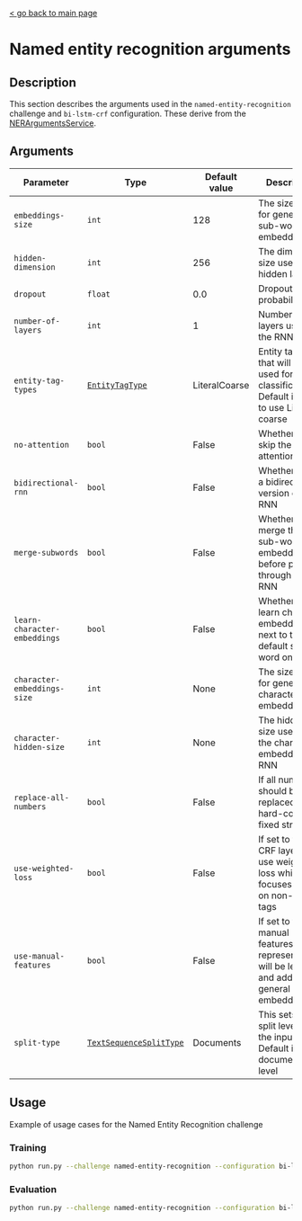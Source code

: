 [< go back to main page](../../README.md)

# Named entity recognition arguments

## Description

This section describes the arguments used in the `named-entity-recognition` challenge and `bi-lstm-crf` configuration. These derive from the [NERArgumentsService](../../services/arguments/ner_arguments_service.py).

## Arguments

| Parameter     | Type          | Default value  | Description |
| ------------- | ------------- | -------------- |-------------|
| `embeddings-size` | `int` | 128 | The size used for generating sub-word embeddings |
| `hidden-dimension` | `int` | 256 | The dimension size used for hidden layers |
| `dropout` | `float` | 0.0 | Dropout probability |
| `number-of-layers` | `int` | 1 | Number of layers used for the RNN |
| `entity-tag-types` | [`EntityTagType`](../../../enums/entity_tag_type.py) | LiteralCoarse | Entity tag types that will be used for classification. Default is only to use Literal coarse
| `no-attention` | `bool` | False | Whether to skip the attention layer |
| `bidirectional-rnn` | `bool` | False | Whether to use a bidirectional version of the RNN |
| `merge-subwords` | `bool` | False | Whether to merge the sub-word embeddings before passing through the RNN |
| `learn-character-embeddings` | `bool` | False | Whether to learn character embeddings next to the default sub-word ones | |
| `character-embeddings-size` | `int` | None | The size used for generating character embeddings |
| `character-hidden-size` | `int` | None | The hidden size used for the character embeddings RNN
| `replace-all-numbers` | `bool` | False | If all numbers should be replaced by a hard-coded fixed string |
| `use-weighted-loss` | `bool` | False | If set to true, CRF layer will use weighted loss which focuses more on non-empty tags |
| `use-manual-features` | `bool` | False | If set to true, manual features representations will be learned and added to general embeddings | |
| `split-type` | [`TextSequenceSplitType`](../../enums/text_sequence_split_type.py) | Documents | This sets the split level of the input data. Default is document-level

## Usage

Example of usage cases for the Named Entity Recognition challenge

### Training

```bash
python run.py --challenge named-entity-recognition --configuration bi-lstm-crf --epochs 100000 --device cuda --eval-freq 5 --seed 13 --learning-rate 1e-2 --metric-types f1-score precision recall --language english --batch-size 32 --checkpoint-name english-ner --no-attention --pretrained-weights bert-base-cased --pretrained-model-size 768 --pretrained-max-length 512 --learn-new-embeddings --hidden-dimension 128 --bidirectional-rnn --number-of-layers 1 --embeddings-size 32 --learn-character-embeddings --character-embeddings-size 16 --character-hidden-size 32 --replace-all-numbers --merge-subwords --split-type segment --entity-tag-types literal-fine literal-coarse metonymic-fine metonymic-coarse component nested --reset-training-on-early-stop --training-reset-epoch-limit 5 --patience 3
```

### Evaluation

```bash
python run.py --challenge named-entity-recognition --configuration bi-lstm-crf --device cuda --seed 13 --metric-types f1-score --language german  --checkpoint-name german-ner --batch-size 1 --evaluate --pretrained-weights bert-base-german-cased --pretrained-model bert --include-pretrained-model --pretrained-model-size 768 --pretrained-max-length 512 --include-fasttext-model --fasttext-model de-ft-model.bin --fasttext-model-size 300 --hidden-dimension 512 --embeddings-size 128 --number-of-layers 1 --dropout 0.5 --bidirectional-rnn --no-attention --learn-character-embeddings --character-embeddings-size 16 --character-hidden-size 32 --replace-all-numbers --merge-subwords --split-type document --entity-tag-types literal-fine
```